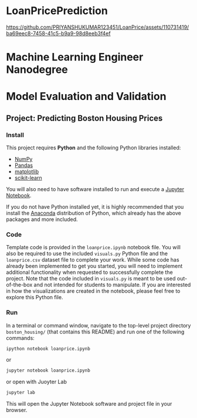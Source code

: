 # LoanPricePrediction

https://github.com/PRIYANSHUKUMAR123451/LoanPrice/assets/110731419/ba69eec8-7458-41c5-b9a9-98d8eeb3f4ef

# Machine Learning Engineer Nanodegree
# Model Evaluation and Validation
## Project: Predicting Boston Housing Prices

### Install

This project requires **Python** and the following Python libraries installed:

- [NumPy](http://www.numpy.org/)
- [Pandas](http://pandas.pydata.org/)
- [matplotlib](http://matplotlib.org/)
- [scikit-learn](http://scikit-learn.org/stable/)

You will also need to have software installed to run and execute a [Jupyter Notebook](http://jupyter.org/install.html).

If you do not have Python installed yet, it is highly recommended that you install the [Anaconda](https://www.anaconda.com/download/) distribution of Python, which already has the above packages and more included. 

### Code

Template code is provided in the `loanprice.ipynb` notebook file. You will also be required to use the included `visuals.py` Python file and the `loanprice.csv` dataset file to complete your work. While some code has already been implemented to get you started, you will need to implement additional functionality when requested to successfully complete the project. Note that the code included in `visuals.py` is meant to be used out-of-the-box and not intended for students to manipulate. If you are interested in how the visualizations are created in the notebook, please feel free to explore this Python file.

### Run

In a terminal or command window, navigate to the top-level project directory `boston_housing/` (that contains this README) and run one of the following commands:

```bash
ipython notebook loanprice.ipynb
```  
or
```bash
jupyter notebook loanprice.ipynb
```
or open with Juoyter Lab
```bash
jupyter lab
```

This will open the Jupyter Notebook software and project file in your browser.

